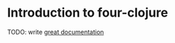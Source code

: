 # Introduction to four-clojure

TODO: write [great documentation](http://jacobian.org/writing/great-documentation/what-to-write/)
